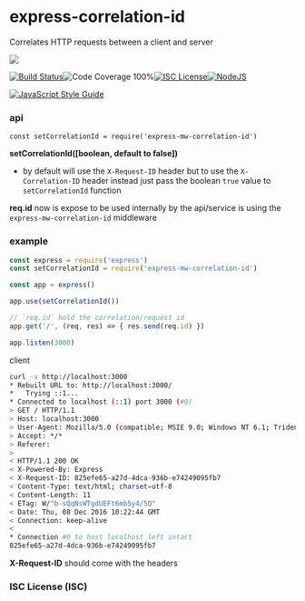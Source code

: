 # express-correlation-id

Correlates HTTP requests between a client and server

<a href="https://nodei.co/npm/express-mw-correlation-id/"><img src="https://nodei.co/npm/express-mw-correlation-id.png?downloads=true"></a>

[![Build Status](https://img.shields.io/badge/build-passing-brightgreen.svg?style=flat-square)](https://travis-ci.org/joaquimserafim/express-correlation-id)![Code Coverage 100%](https://img.shields.io/badge/code%20coverage-100%25-green.svg?style=flat-square)[![ISC License](https://img.shields.io/badge/license-ISC-blue.svg?style=flat-square)](https://github.com/joaquimserafim/express-correlation-id/blob/master/LICENSE)[![NodeJS](https://img.shields.io/badge/node-6.1.x-brightgreen.svg?style=flat-square)](https://github.com/joaquimserafim/express-correlation-id/blob/master/package.json#L48)

[![JavaScript Style Guide](https://cdn.rawgit.com/feross/standard/master/badge.svg)](https://github.com/feross/standard)


### api
`const setCorrelationId = require('express-mw-correlation-id')`

**setCorrelationId([boolean, default to false])**
* by default will use the `X-Request-ID` header but to use the `X-Correlation-ID` header instead just pass the boolean `true` value to `setCorrelationId` function

**req.id** now is expose to be used internally by the api/service is using the `express-mw-correlation-id` middleware

### example

```js
const express = require('express')
const setCorrelationId = require('express-mw-correlation-id')

const app = express()

app.use(setCorrelationId())

// `req.id` hold the correlation/request id
app.get('/', (req, res) => { res.send(req.id) })

app.listen(3000)
```

client
```sh
curl -v http://localhost:3000
* Rebuilt URL to: http://localhost:3000/
*   Trying ::1...
* Connected to localhost (::1) port 3000 (#0)
> GET / HTTP/1.1
> Host: localhost:3000
> User-Agent: Mozilla/5.0 (compatible; MSIE 9.0; Windows NT 6.1; Trident/5.0)
> Accept: */*
> Referer:
>
< HTTP/1.1 200 OK
< X-Powered-By: Express
< X-Request-ID: 825efe65-a27d-4dca-936b-e74249095fb7
< Content-Type: text/html; charset=utf-8
< Content-Length: 11
< ETag: W/"b-sQqNsWTgdUEFt6mb5y4/5Q"
< Date: Thu, 08 Dec 2016 10:22:44 GMT
< Connection: keep-alive
<
* Connection #0 to host localhost left intact
825efe65-a27d-4dca-936b-e74249095fb7
```

**X-Request-ID** should come with the headers


### ISC License (ISC)